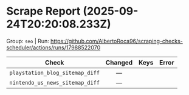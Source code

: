 # Scrape Report (2025-09-24T20:20:08.233Z)

Group: `seo`  |  Run: https://github.com/AlbertoRoca96/scraping-checks-scheduler/actions/runs/17988522070

| Check | Changed | Keys | Error |
|---|:---:|:--|:--|
| `playstation_blog_sitemap_diff` | — |  |  |
| `nintendo_us_news_sitemap_diff` | — |  |  |

